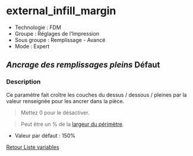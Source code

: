 # external_infill_margin

* Technologie : FDM
* Groupe : Réglages de l'Impression
* Sous groupe : Remplissage - Avancé
* Mode : Expert

## *Ancrage des remplissages pleins* Défaut

### Description

Ce paramètre fait croître les couches du dessus / dessous / pleines par la valeur renseignée pour les ancrer dans la pièce.

> Mettez 0 pour le désactiver. 

> Peut être un % de la [largeur du périmètre](perimeter_extrusion_width.md).

* Valeur par défaut : 150%

[Retour Liste variables](variable_list.md)